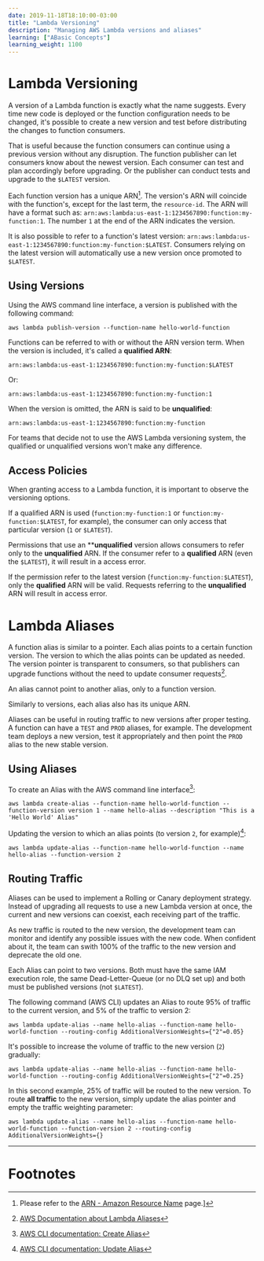 ```yaml
---
date: 2019-11-18T18:10:00-03:00
title: "Lambda Versioning"
description: "Managing AWS Lambda versions and aliases"
learning: ["ABasic Concepts"]
learning_weight: 1100
---
```


# Lambda Versioning

A version of a Lambda function is exactly what the name suggests. Every time new code is deployed or the function configuration needs to be changed, it's possible to create a new version and test before distributing the changes to function consumers.

That is useful because the function consumers can continue using a previous version without any disruption. The function publisher can let consumers know about the newest version. Each consumer can test and plan accordingly before upgrading. Or the publisher can conduct tests and upgrade to the `$LATEST` version.

Each function version has a unique ARN[^1]. The version's ARN will coincide with the function's, except for the last term, the `resource-id`. The ARN will have a format such as: `arn:aws:lambda:us-east-1:1234567890:function:my-function:1`. The number `1` at the end of the ARN indicates the version.

It is also possible to refer to a function's latest version: `arn:aws:lambda:us-east-1:1234567890:function:my-function:$LATEST`. Consumers relying on the latest version will automatically use a new version once promoted to `$LATEST`.

## Using Versions

Using the AWS command line interface, a version is published with the following command:

```shell
aws lambda publish-version --function-name hello-world-function
```

Functions can be referred to with or without the ARN version term. When the version is included, it's called a **qualified ARN**:

`arn:aws:lambda:us-east-1:1234567890:function:my-function:$LATEST`

Or:

`arn:aws:lambda:us-east-1:1234567890:function:my-function:1`

When the version is omitted, the ARN is said to be **unqualified**:

`arn:aws:lambda:us-east-1:1234567890:function:my-function`

For teams that decide not to use the AWS Lambda versioning system, the qualified or unqualified versions won't make any difference.

## Access Policies

When granting access to a Lambda function, it is important to observe the versioning options.

If a qualified ARN is used (`function:my-function:1` or `function:my-function:$LATEST`, for example), the consumer can only access that particular version (`1` or `$LATEST`).

Permissions that use an ****unqualified** version allows consumers to refer only to the **unqualified** ARN. If the consumer refer to a **qualified** ARN (even the `$LATEST`), it will result in a access error.

If the permission refer to the latest version (`function:my-function:$LATEST`), only the **qualified** ARN will be valid. Requests referring to the **unqualified** ARN will result in access error.

# Lambda Aliases

A function alias is similar to a pointer. Each alias points to a certain function version. The version to which the alias points can be updated as needed. The version pointer is transparent to consumers, so that publishers can upgrade functions without the need to update consumer requests[^2].

An alias cannot point to another alias, only to a function version.

Similarly to versions, each alias also has its unique ARN.

Aliases can be useful in routing traffic to new versions after proper testing. A function can have a `TEST` and `PROD` aliases, for example. The development team deploys a new version, test it appropriately and then point the `PROD` alias to the new stable version.

## Using Aliases

To create an Alias with the AWS command line interface[^3]:

```shell
aws lambda create-alias --function-name hello-world-function --function-version version 1 --name hello-alias --description "This is a 'Hello World' Alias"
```

Updating the version to which an alias points (to version `2`, for example)[^4]:

```shell
aws lambda update-alias --function-name hello-world-function --name hello-alias --function-version 2
```

## Routing Traffic

Aliases can be used to implement a Rolling or Canary deployment strategy. Instead of upgrading all requests to use a new Lambda version at once, the current and new versions can coexist, each receiving part of the traffic.

As new traffic is routed to the new version, the development team can monitor and identify any possible issues with the new code. When confident about it, the team can swith 100% of the traffic to the new version and deprecate the old one.

Each Alias can point to two versions. Both must have the same IAM execution role, the same Dead-Letter-Queue (or no DLQ set up) and both must be published versions (not `$LATEST`).

The following command (AWS CLI) updates an Alias to route 95% of traffic to the current version, and 5% of the traffic to version 2:

```shell
aws lambda update-alias --name hello-alias --function-name hello-world-function --routing-config AdditionalVersionWeights={"2"=0.05}
```

It's possible to increase the volume of traffic to the new version (`2`) gradually:

```shell
aws lambda update-alias --name hello-alias --function-name hello-world-function --routing-config AdditionalVersionWeights={"2"=0.25}
```

In this second example, 25% of traffic will be routed to the new version. To route **all traffic** to the new version, simply update the alias pointer and empty the traffic weighting parameter:

```shell
aws lambda update-alias --name hello-alias --function-name hello-world-function --function-version 2 --routing-config AdditionalVersionWeights={}
```

---

# Footnotes

[^1]:
     Please refer to the [ARN - Amazon Resource Name](/knowledge-base/aws-cloud/arn-amazon-resource-name/?utm_source=dashbird-site&utm_medium=article&utm_campaign=knowledge-base&utm_content=aws-lambda) page.]

[^2]:
     [AWS Documentation about Lambda Aliases](https://docs.aws.amazon.com/lambda/latest/dg/configuration-aliases.html)

[^3]:
     [AWS CLI documentation: Create Alias](https://docs.aws.amazon.com/cli/latest/reference/lambda/create-alias.html)

[^4]:
     [AWS CLI documentation: Update Alias](https://docs.aws.amazon.com/cli/latest/reference/lambda/update-alias.html)
